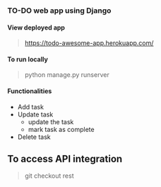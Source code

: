 ### TO-DO web app using Django

#### View deployed app
> https://todo-awesome-app.herokuapp.com/

#### To run locally
> python manage.py runserver
#### Functionalities
- Add task
- Update task
    - update the task
    - mark task as complete
 - Delete task
 
 ## To access API integration
 > git checkout rest
